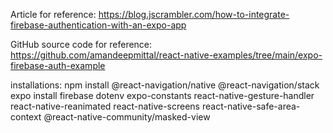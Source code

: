 Article for reference:
https://blog.jscrambler.com/how-to-integrate-firebase-authentication-with-an-expo-app

GitHub source code for reference:
https://github.com/amandeepmittal/react-native-examples/tree/main/expo-firebase-auth-example

installations:
npm install @react-navigation/native @react-navigation/stack
expo install firebase dotenv expo-constants react-native-gesture-handler react-native-reanimated react-native-screens react-native-safe-area-context @react-native-community/masked-view
